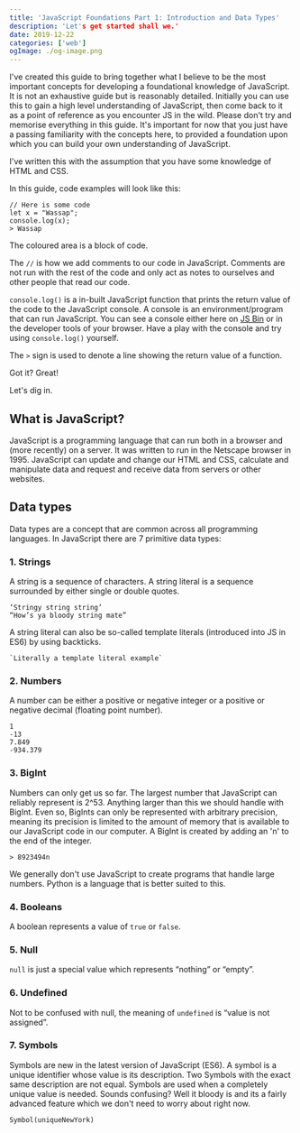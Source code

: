 ```yaml
---
title: 'JavaScript Foundations Part 1: Introduction and Data Types'
description: 'Let's get started shall we.'
date: 2019-12-22
categories: ['web']
ogImage: ./og-image.png
---
```



I've created this guide to bring together what I believe to be the most important concepts for developing a foundational knowledge of JavaScript. It is not an exhaustive guide but is reasonably detailed. Initially you can use this to gain a high level understanding of JavaScript, then come back to it as a point of reference as you encounter JS in the wild. Please don't try and memorise everything in this guide. It's important for now that you just have a passing familiarity with the concepts here, to provided a foundation upon which you can build your own understanding of JavaScript.

I've written this with the assumption that you have some knowledge of HTML and CSS.

In this guide, code examples will look like this:

    // Here is some code
    let x = "Wassap";
    console.log(x);
    > Wassap

The coloured area is a block of code.

The `//` is how we add comments to our code in JavaScript. Comments are not run with the rest of the code and only act as notes to ourselves and other people that read our code. 

`console.log()` is a in-built JavaScript function that prints the return value of the code to the JavaScript console. A console is an environment/program that can run JavaScript. You can see a console either here on [JS Bin](https://jsbin.com/?js,console) or in the developer tools of your browser. Have a play with the console and try using `console.log()` yourself. 

The `>` sign is used to denote a line showing the return value of a function. 

Got it? Great!

Let's dig in.

## What is JavaScript?
JavaScript is a programming language that can run both in a browser and (more recently) on a server. It was written to run in the Netscape browser in 1995. JavaScript can update and change our HTML and CSS, calculate and manipulate data and request and receive data from servers or other websites. 

## Data types
Data types are a concept that are common across all programming languages. In JavaScript there are 7 primitive data types:

### 1. Strings

A string is a sequence of characters. A string literal is a sequence surrounded by either single or double quotes.

    ‘Stringy string string’ 
    “How’s ya bloody string mate”

A string literal can also be so-called template literals (introduced into JS in ES6) by using backticks.

    `Literally a template literal example`

### 2. Numbers

A number can be either a positive or negative integer or a positive or negative decimal (floating point number).

    1
    -13
    7.849
    -934.379

### 3. BigInt
Numbers can only get us so far. The largest number that JavaScript can reliably represent is 2^53. Anything larger than this we should handle with BigInt. Even so, BigInts can only be represented with arbitrary precision, meaning its precision is limited to the amount of memory that is available to our JavaScript code in our computer. 
A BigInt is created by adding an 'n' to the end of the integer.

    > 8923494n

We generally don't use JavaScript to create programs that handle large numbers. Python is a language that is better suited to this. 

### 4. Booleans
A boolean represents a value of `true` or `false`.

### 5. Null
`null` is just a special value which represents “nothing” or “empty”.

### 6. Undefined
Not to be confused with null, the meaning of `undefined` is “value is not assigned”.

### 7. Symbols
Symbols are new in the latest version of JavaScript (ES6). A symbol is a unique identifier whose value is its description. Two Symbols with the exact same description are not equal. Symbols are used when a completely unique value is needed. 
Sounds confusing? Well it bloody is and its a fairly advanced feature which we don't need to worry about right now.

    Symbol(uniqueNewYork)

